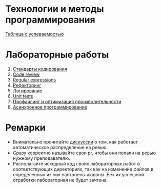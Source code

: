 # Технологии и методы программирования
[Таблица с успеваемостью](https://docs.google.com/spreadsheets/d/17gUhyaK20CFZuk3z73XZHiI7KEeHcWDrD1w_LXLhXg8/edit?usp=sharing)
# Лабораторные работы
1. [Стандарты кодирования](https://github.com/itsecd/prog_instruments_labs/blob/main/lab_1/README.md)
2. [Code review](https://github.com/itsecd/prog_instruments_labs/blob/main/lab_2/README.md)
3. [Regular expressions](https://github.com/itsecd/prog_instruments_labs/blob/main/lab_3/README.md)
4. [Рефакторинг](https://github.com/itsecd/prog_instruments_labs/blob/main/lab_4/README.md)
5. [Логирование](https://github.com/itsecd/prog_instruments_labs/blob/main/lab_5/README.md)
6. [Unit tests](https://github.com/itsecd/prog_instruments_labs/blob/main/lab_6/README.md)
7. [Профайлинг и оптимизация производительности](https://github.com/itsecd/prog_instruments_labs/blob/main/lab_7/README.md)
8. [Асинхронное программирование](https://github.com/itsecd/prog_instruments_labs/blob/main/lab_8/README.md)

# Ремарки
* Внимательно прочитайте [дискуссии](https://github.com/itsecd/prog_instruments_labs/discussions) о том, как работает автоматическое распределение на ревью.
* Сразу корректно называйте свои pr, чтобы они попали на ревью нужному преподавателю.
* Располагайте исходный код своих лабораторных работ в соответствующих директориях, так как на изменение файлов в определенных из них настроены акшоны. Без их успешной отработки лабораторная не будет зачтена.
